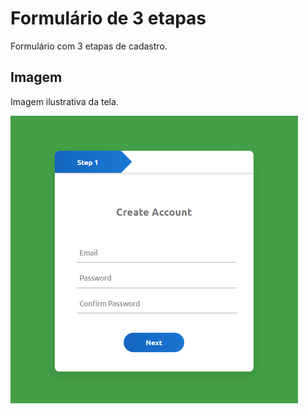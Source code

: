 # Formulário de 3 etapas

Formulário com 3 etapas de cadastro.

## Imagem

Imagem ilustrativa da tela.

![Imagem](img/screenshot.jpg)
